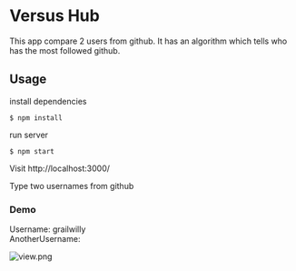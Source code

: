 # Versus Hub

This app compare 2 users from github. It has an algorithm which tells who has the most followed github.

## Usage

install dependencies

```
$ npm install
```
run server

```
$ npm start
```

Visit http://localhost:3000/

Type two usernames from github

### Demo

Username: grailwilly <br/>
AnotherUsername:  

![view.png](/md)